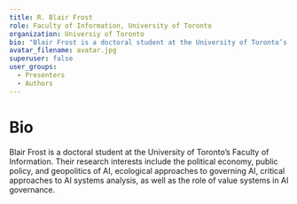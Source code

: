 ```yaml
---
title: R. Blair Frost
role: Faculty of Information, University of Toronto
organization: Universiy of Toronto
bio: "Blair Frost is a doctoral student at the University of Toronto’s Faculty of Information. Their research interests include the political economy, public policy, and geopolitics of AI, ecological approaches to governing AI, critical approaches to AI systems analysis, as well as the role of value systems in AI governance."
avatar_filename: avatar.jpg
superuser: false
user_groups:
  - Presenters
  - Authors
---
```


# Bio
Blair Frost is a doctoral student at the University of Toronto’s Faculty of Information. Their research interests include the political economy, public policy, and geopolitics of AI, ecological approaches to governing AI, critical approaches to AI systems analysis, as well as the role of value systems in AI governance.